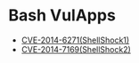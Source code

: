 # Bash VulApps

 * [CVE-2014-6271(ShellShock1)](./shellshock_CVE-2014-6271/)
 * [CVE-2014-7169(ShellShock2)](./shellshock_CVE-2014-7169/)
